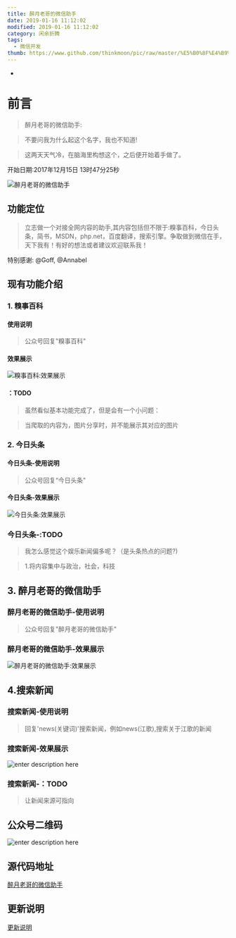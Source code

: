 ```yaml
---
title: 醉月老哥的微信助手
date: 2019-01-16 11:12:02
modified: 2019-01-16 11:12:02
category: 闲余折腾
tags:
  - 微信开发
thumb: https://www.github.com/thinkmoon/pic/raw/master/%E5%B0%8F%E4%B9%A6%E5%8C%A0/%E9%86%89%E6%9C%88%E8%80%81%E5%93%A5%E7%9A%84%E5%BE%AE%E4%BF%A1%E5%8A%A9%E6%89%8B%20900%C3%97500px.jpg
---
```


-

# 前言

> 醉月老哥的微信助手:

> 不要问我为什么起这个名字，我也不知道!

> 这两天天气冷，在脑海里构想这个，之后便开始着手做了。

开始日期:2017年12月15日 13时47分25秒

![醉月老哥的微信助手](https://www.github.com/thinkmoon/pic/raw/master/%E5%B0%8F%E4%B9%A6%E5%8C%A0/%E9%86%89%E6%9C%88%E8%80%81%E5%93%A5%E7%9A%84%E5%BE%AE%E4%BF%A1%E5%8A%A9%E6%89%8B%20900%C3%97500px.jpg "醉月老哥的微信助手")

## 功能定位

> 立志做一个对接全网内容的助手,其内容包括但不限于:糗事百科，今日头条，简书，MSDN，php.net，百度翻译，搜索引擎。争取做到微信在手，天下我有！有好的想法或者建议欢迎联系我！

特别感谢: @Goff, @Annabel

## 现有功能介绍

### 1. 糗事百科

#### 使用说明

> 公众号回复"糗事百科"

#### 效果展示

![糗事百科:效果展示](https://www.github.com/thinkmoon/pic/raw/master/%E5%B0%8F%E4%B9%A6%E5%8C%A0/%E5%BE%AE%E4%BF%A1%E5%9B%BE%E7%89%87_20171217130827.jpg "微信图片_20171217130827")

#### ：TODO

> 虽然看似基本功能完成了，但是会有一个小问题：

> 当爬取的内容为，图片分享时，并不能展示其对应的图片

### 2. 今日头条

#### 今日头条-使用说明

> 公众号回复“今日头条"

#### 今日头条-效果展示

![今日头条:效果展示](https://www.github.com/thinkmoon/pic/raw/master/%E5%B0%8F%E4%B9%A6%E5%8C%A0/%E5%BE%AE%E4%BF%A1%E5%9B%BE%E7%89%87_20171217131123.jpg "微信图片_20171217131123")

### 今日头条-\:TODO

> 我怎么感觉这个娱乐新闻偏多呢？（是头条热点的问题?)

> 1.将内容集中与政治，社会，科技

## 3. 醉月老哥的微信助手

### 醉月老哥的微信助手-使用说明

> 公众号回复"醉月老哥的微信助手"

### 醉月老哥的微信助手-效果展示

![醉月老哥的微信助手:效果展示](https://www.github.com/thinkmoon/pic/raw/master/%E5%B0%8F%E4%B9%A6%E5%8C%A0/%E5%BE%AE%E4%BF%A1%E5%9B%BE%E7%89%87_20171217134904.jpg "微信图片_20171217134904")

## 4.搜索新闻

### 搜索新闻-使用说明

> 回复'news(关键词)'搜索新闻，例如news(江歌),搜索关于江歌的新闻

### 搜索新闻-效果展示

![enter description here](https://www.github.com/thinkmoon/pic/raw/master/%E5%B0%8F%E4%B9%A6%E5%8C%A0/%E5%BE%AE%E4%BF%A1%E5%9B%BE%E7%89%87_20171217163923.jpg "微信图片_20171217163923")

### 搜索新闻-：TODO

> 让新闻来源可指向

## 公众号二维码

![enter description here](https://www.github.com/thinkmoon/pic/raw/master/%E5%B0%8F%E4%B9%A6%E5%8C%A0/%E5%85%AC%E4%BC%97%E5%8F%B7%E4%BA%8C%E7%BB%B4%E7%A0%81.jpg "公众号二维码")

## 源代码地址

[醉月老哥的微信助手](https://github.com/thinkmoon/WeiXin_helper)

## 更新说明

[更新说明](https://github.com/thinkmoon/WeiXin_helper/blob/master/README.md)
